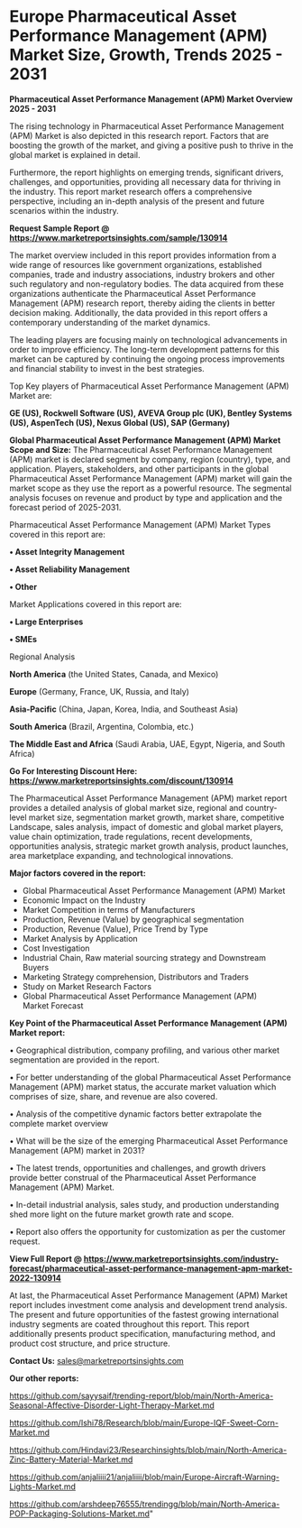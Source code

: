  # Europe Pharmaceutical Asset Performance Management (APM) Market Size, Growth, Trends 2025 - 2031

<Strong> Pharmaceutical Asset Performance Management (APM) Market Overview 2025 - 2031</strong>

The rising technology in Pharmaceutical Asset Performance Management (APM) Market is also depicted in this research report. Factors that are boosting the growth of the market, and giving a positive push to thrive in the global market is explained in detail.

Furthermore, the report highlights on emerging trends, significant drivers, challenges, and opportunities, providing all necessary data for thriving in the industry. This report market research offers a comprehensive perspective, including an in-depth analysis of the present and future scenarios within the industry.

<strong>Request Sample Report @ <a href=https://www.marketreportsinsights.com/sample/130914>https://www.marketreportsinsights.com/sample/130914</a></strong>

The market overview included in this report provides information from a wide range of resources like government organizations, established companies, trade and industry associations, industry brokers and other such regulatory and non-regulatory bodies. The data acquired from these organizations authenticate the Pharmaceutical Asset Performance Management (APM) research report, thereby aiding the clients in better decision making. Additionally, the data provided in this report offers a contemporary understanding of the market dynamics.

The leading players are focusing mainly on technological advancements in order to improve efficiency. The long-term development patterns for this market can be captured by continuing the ongoing process improvements and financial stability to invest in the best strategies.

Top Key players of Pharmaceutical Asset Performance Management (APM) Market are:

<strong>GE (US), Rockwell Software (US), AVEVA Group plc (UK), Bentley Systems (US), AspenTech (US), Nexus Global (US), SAP (Germany)</strong>

<strong><b>Global Pharmaceutical Asset Performance Management (APM) Market Scope and Size:</b></strong>
The Pharmaceutical Asset Performance Management (APM) market is declared segment by company, region (country), type, and application. Players, stakeholders, and other participants in the global Pharmaceutical Asset Performance Management (APM) market will gain the market scope as they use the report as a powerful resource. The segmental analysis focuses on revenue and product by type and application and the forecast period of 2025-2031.

Pharmaceutical Asset Performance Management (APM) Market Types covered in this report are:

<strong>• Asset Integrity Management

• Asset Reliability Management

• Other</strong>

Market Applications covered in this report are:

<strong>• Large Enterprises

• SMEs</strong> 

Regional Analysis

<strong>North America</strong> (the United States, Canada, and Mexico)

<strong>Europe</strong> (Germany, France, UK, Russia, and Italy)

<strong>Asia-Pacific</strong> (China, Japan, Korea, India, and Southeast Asia)

<strong>South America</strong> (Brazil, Argentina, Colombia, etc.)

<strong>The Middle East and Africa</strong> (Saudi Arabia, UAE, Egypt, Nigeria, and South Africa)

<strong>Go For Interesting Discount Here: <a href=https://www.marketreportsinsights.com/discount/130914>https://www.marketreportsinsights.com/discount/130914</a></strong>

The Pharmaceutical Asset Performance Management (APM) market report provides a detailed analysis of global market size, regional and country-level market size, segmentation market growth, market share, competitive Landscape, sales analysis, impact of domestic and global market players, value chain optimization, trade regulations, recent developments, opportunities analysis, strategic market growth analysis, product launches, area marketplace expanding, and technological innovations.

<strong><b>Major factors covered in the report:</b></strong>
<ul>
  <li>Global Pharmaceutical Asset Performance Management (APM) Market </li>
  <li>Economic Impact on the Industry</li>
  <li>Market Competition in terms of Manufacturers</li>
  <li>Production, Revenue (Value) by geographical segmentation</li>
  <li>Production, Revenue (Value), Price Trend by Type</li>
  <li>Market Analysis by Application</li>
  <li>Cost Investigation</li>
  <li>Industrial Chain, Raw material sourcing strategy and Downstream Buyers</li>
  <li>Marketing Strategy comprehension, Distributors and Traders</li>
  <li>Study on Market Research Factors</li>
  <li>Global Pharmaceutical Asset Performance Management (APM) Market Forecast</li>
</ul>

<strong><b>Key Point of the Pharmaceutical Asset Performance Management (APM) Market report:</b></strong>

• Geographical distribution, company profiling, and various other market segmentation are provided in the report.

• For better understanding of the global Pharmaceutical Asset Performance Management (APM) market status, the accurate market valuation which comprises of size, share, and revenue are also covered.

• Analysis of the competitive dynamic factors better extrapolate the complete market overview

• What will be the size of the emerging Pharmaceutical Asset Performance Management (APM) market in 2031?

• The latest trends, opportunities and challenges, and growth drivers provide better construal of the Pharmaceutical Asset Performance Management (APM) Market.

• In-detail industrial analysis, sales study, and production understanding shed more light on the future market growth rate and scope.

• Report also offers the opportunity for customization as per the customer request.

<strong><b>View Full Report @ <a href=https://www.marketreportsinsights.com/industry-forecast/pharmaceutical-asset-performance-management-apm-market-2022-130914>https://www.marketreportsinsights.com/industry-forecast/pharmaceutical-asset-performance-management-apm-market-2022-130914</a></b></strong>


At last, the Pharmaceutical Asset Performance Management (APM) Market report includes investment come analysis and development trend analysis. The present and future opportunities of the fastest growing international industry segments are coated throughout this report. This report additionally presents product specification, manufacturing method, and product cost structure, and price structure.

<strong>Contact Us:</strong>
sales@marketreportsinsights.com

<strong>Our other reports:</strong>

<a href=https://github.com/sayysaif/trending-report/blob/main/North-America-Seasonal-Affective-Disorder-Light-Therapy-Market.md>https://github.com/sayysaif/trending-report/blob/main/North-America-Seasonal-Affective-Disorder-Light-Therapy-Market.md</a>

<a href=https://github.com/Ishi78/Research/blob/main/Europe-IQF-Sweet-Corn-Market.md>https://github.com/Ishi78/Research/blob/main/Europe-IQF-Sweet-Corn-Market.md</a>

<a href=https://github.com/Hindavi23/Researchinsights/blob/main/North-America-Zinc-Battery-Material-Market.md>https://github.com/Hindavi23/Researchinsights/blob/main/North-America-Zinc-Battery-Material-Market.md</a>

<a href=https://github.com/anjaliiii21/anjaliiii/blob/main/Europe-Aircraft-Warning-Lights-Market.md>https://github.com/anjaliiii21/anjaliiii/blob/main/Europe-Aircraft-Warning-Lights-Market.md</a>

<a href=https://github.com/arshdeep76555/trendingg/blob/main/North-America-POP-Packaging-Solutions-Market.md>https://github.com/arshdeep76555/trendingg/blob/main/North-America-POP-Packaging-Solutions-Market.md</a>"
